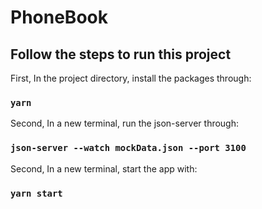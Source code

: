 # PhoneBook


## Follow the steps to run this project

First, In the project directory, install the packages through:

### `yarn`

Second, In a new terminal, run the json-server through:

### `json-server --watch mockData.json --port 3100`

Second, In a new terminal, start the app with:

### `yarn start`
